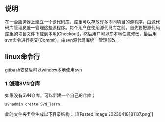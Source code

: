 ## 说明
在一台服务器上建立一个源代码库，库里可以存放许多不同项目的源程序，由源代码库管理员统一管理这些源程序。每个用户在使用源代码库之前，首先要把源代码库里的项目文件下载到本地(Checkout)，然后用户可以在本地任意修改，最后用svn命令进行提交(Commit)，由svn源代码库统一管理修改；
## linux命令行
gitbash安装后可以window本地使用svn
### 1.创建SVN仓库
如果没有SVN仓库，可以新建一个自己的仓库；
~~~shell
svnadmin create SVN_learn
~~~
此时文件夹里会生成以下目录结构：
![[Pasted image 20230418181137.png]]